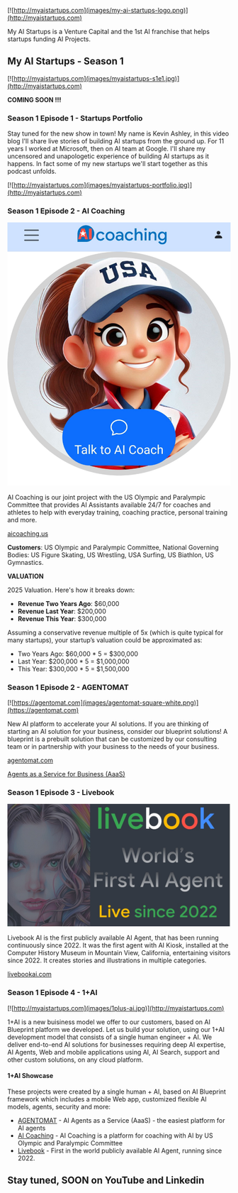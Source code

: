 [![http://myaistartups.com](images/my-ai-startups-logo.png)](http://myaistartups.com)

My AI Startups is a Venture Capital and the 1st AI franchise that helps startups funding AI Projects.

## My AI Startups - Season 1 

[![http://myaistartups.com](images/myaistartups-s1e1.jpg)](http://myaistartups.com)

**COMING SOON !!!**

### Season 1 Episode 1 - Startups Portfolio

Stay tuned for the new show in town! My name is Kevin Ashley, in this video blog I'll share live stories of building AI startups from the ground up. For 11 years I worked at Microsoft, then on AI team at Google. I'll share my uncensored and unapologetic experience of building AI startups as it happens. In fact some of my new startups we'll start together as this podcast unfolds.

[![http://myaistartups.com](images/myaistartups-portfolio.jpg)](http://myaistartups.com)

### Season 1 Episode 2 - AI Coaching

[![AI Coaching](images/ai-coaching-thumbnail.jpg)](https://aicoaching.us)

AI Coaching is our joint project with the US Olympic and Paralympic Committee that provides AI Assistants available 24/7 for coaches and athletes to help with everyday training, coaching practice, personal training and more. 

[aicoaching.us](https://aicoaching.us)

**Customers**: US Olympic and Paralympic Committee, National Governing Bodies: US Figure Skating, US Wrestling, USA Surfing, US Biathlon, US Gymnastics.

**VALUATION**

2025 Valuation. Here's how it breaks down:
- **Revenue Two Years Ago**: $60,000
- **Revenue Last Year**: $200,000
- **Revenue This Year**: $300,000

Assuming a conservative revenue multiple of 5x (which is quite typical for many startups), your startup’s valuation could be approximated as:

- Two Years Ago: $60,000 * 5 = $300,000
- Last Year: $200,000 * 5 = $1,000,000
- This Year: $300,000 * 5 = $1,500,000

### Season 1 Episode 2 - AGENTOMAT

[![https://agentomat.com](images/agentomat-square-white.png)](https://agentomat.com)

New AI platform to accelerate your AI solutions. If you are thinking of starting an AI solution for your business, consider our blueprint solutions! A blueprint is a prebuilt solution that can be customized by our consulting team or in partnership with your business to the needs of your business. 

[agentomat.com](https://agentomat.com)

[Agents as a Service for Business (AaaS)](https://agentomat.com)

### Season 1 Episode 3 - Livebook

[![Livebook](images/livebookai.jpg)](https://livebookai.com)

Livebook AI is the first publicly available AI Agent, that has been running continuously since 2022. It was the first agent with AI Kiosk, installed at the Computer History Museum in Mountain View, California, entertaining visitors since 2022. It creates stories and illustrations in multiple categories.

[livebookai.com](https://livebookai.com)

### Season 1 Episode 4 - 1+AI

[![http://myaistartups.com](images/1plus-ai.jpg)](http://myaistartups.com)

1+AI is a new buisiness model we offer to our customers, based on AI Blueprint platform we developed. Let us build your solution, using our 1+AI development model that consists of a single human engineer + AI. We deliver end-to-end AI solutions for businesses requiring deep AI expertise, AI Agents, Web and mobile applications using AI, AI Search, support and other custom solutions, on any cloud platform.


#### 1+AI Showcase

These projects were created by a single human + AI, based on AI Blueprint framework which includes a mobile Web app, customized flexible AI models, agents, security and more:

- [AGENTOMAT](https://agentomat.com) - AI Agents as a Service (AaaS) - the easiest platform for AI agents
- [AI Coaching](https://aicoaching.us) - AI Coaching is a platform for coaching with AI by US Olympic and Paralympic Committee 
- [Livebook](https://livebookai.com) - First in the world publicly available AI Agent, running since 2022.

## Stay tuned, SOON on YouTube and Linkedin
